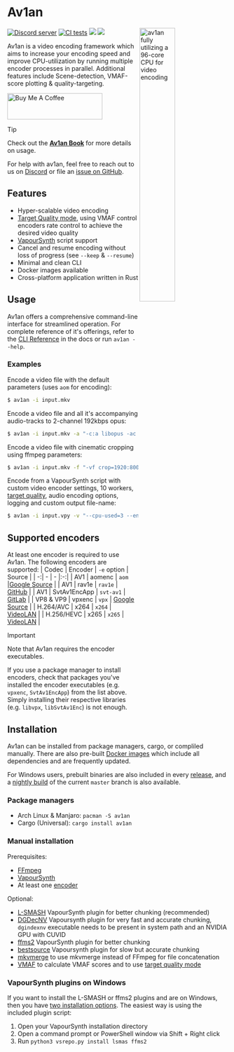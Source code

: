# Av1an

<img align="right" width=40% src="https://github.com/master-of-zen/Av1an/assets/46526140/15f68b63-7be5-45e8-bf48-ae7eb2fc4bb6" alt="av1an fully utilizing a 96-core CPU for video encoding">


[![Discord server](https://discordapp.com/api/guilds/696849974230515794/embed.png)](https://discord.gg/Ar8MvJh) [![CI tests](https://github.com/master-of-zen/Av1an/actions/workflows/tests.yml/badge.svg)](https://github.com/master-of-zen/Av1an/actions/workflows/tests.yml) [![](https://img.shields.io/crates/v/av1an.svg)](https://crates.io/crates/av1an) [![](https://tokei.rs/b1/github/master-of-zen/Av1an?category=code)](https://github.com/master-of-zen/Av1an)

Av1an is a video encoding framework which aims to increase your encoding speed and improve CPU-utilization by running multiple encoder processes in parallel. Additional features include Scene-detection, VMAF-score plotting & quality-targeting.


<a href="https://www.buymeacoffee.com/master_of_zen" target="_blank"><img src="https://cdn.buymeacoffee.com/buttons/v2/default-yellow.png" alt="Buy Me A Coffee" style="height: 60px !important;width: 217px !important;" ></a>


> [!TIP]
> Check out the [**Av1an Book**](https://master-of-zen.github.io/Av1an/) for more details on usage.

For help with av1an, feel free to reach out to us on [Discord](https://discord.gg/Ar8MvJh) or file an [issue on GitHub](https://github.com/master-of-zen/Av1an/issues).


## Features

- Hyper-scalable video encoding
- [Target Quality mode](https://master-of-zen.github.io/Av1an/Features/TargetQuality.html), using VMAF control encoders rate control to achieve the desired video quality
- [VapourSynth](http://www.vapoursynth.com) script support
- Cancel and resume encoding without loss of progress (see `--keep` & `--resume`)
- Minimal and clean CLI
- Docker images available
- Cross-platform application written in Rust

## Usage

Av1an offers a comprehensive command-line interface for streamlined operation. For complete reference of it's offerings, refer to the [CLI Reference](https://master-of-zen.github.io/Av1an/Cli/general.html) in the docs or run `av1an --help`.

### Examples

Encode a video file with the default parameters (uses `aom` for encoding):

```bash
$ av1an -i input.mkv
```

Encode a video file and all it's accompanying audio-tracks to 2-channel 192kbps opus:
```bash
$ av1an -i input.mkv -a "-c:a libopus -ac 2 -b:a 192k"
```

Encode a video file with cinematic cropping using ffmpeg parameters:
```bash
$ av1an -i input.mkv -f "-vf crop=1920:800"
```

Encode from a VapourSynth script with custom video encoder settings, 10 workers, [target quality](https://master-of-zen.github.io/Av1an/Features/TargetQuality.html), audio encoding options, logging and custom output file-name:

```bash
$ av1an -i input.vpy -v "--cpu-used=3 --end-usage=q --cq-level=30 --threads=8" -w 10 --target-quality 95 -a "-c:a libopus -ac 2 -b:a 192k" -l my_log -o output.mkv
```

## Supported encoders

At least one encoder is required to use Av1an. The following encoders are supported:
| Codec | Encoder | `-e` option | Source |
| -:| - | - |:-:|
| AV1 | aomenc | `aom` |[Google Source](https://aomedia.googlesource.com/aom/) |
| AV1 | rav1e | `rav1e` | [GitHub](https://github.com/xiph/rav1e) |
| AV1 | SvtAv1EncApp | `svt-av1` | [GitLab](https://gitlab.com/AOMediaCodec/SVT-AV1) |
| VP8 & VP9 | vpxenc | `vpx` | [Google Source](https://chromium.googlesource.com/webm/libvpx/) |
| H.264/AVC | x264 | `x264` | [VideoLAN](https://www.videolan.org/developers/x264.html) |
| H.256/HEVC | x265 | `x265` | [VideoLAN](https://www.videolan.org/developers/x265.html) |

> [!IMPORTANT]
> 
> Note that Av1an requires the encoder executables.
>
> If you use a package manager to install encoders, check that packages you've installed the encoder executables (e.g. `vpxenc`, `SvtAv1EncApp`) from the list above. Simply installing their respective libraries (e.g. `libvpx`, `libSvtAv1Enc`) is not enough.

## Installation

Av1an can be installed from package managers, cargo, or compliled manually. There are also pre-built [Docker images](/docs/DOCKER.md) which include all dependencies and are frequently updated.

For Windows users, prebuilt binaries are also included in every [release](https://github.com/master-of-zen/Av1an/releases), and a [nightly build](https://github.com/master-of-zen/Av1an/releases/tag/latest) of the current `master` branch is also available.

### Package managers

 - Arch Linux & Manjaro: `pacman -S av1an`
 - Cargo (Universal): `cargo install av1an`

### Manual installation

Prerequisites:

- [FFmpeg](https://ffmpeg.org/download.html)
- [VapourSynth](https://github.com/vapoursynth/vapoursynth/releases)
- At least one [encoder](#supported-encoders)

Optional:

- [L-SMASH](https://github.com/AkarinVS/L-SMASH-Works) VapourSynth plugin for better chunking (recommended)
- [DGDecNV](https://www.rationalqm.us/dgdecnv/dgdecnv.html) Vapoursynth plugin for very fast and accurate chunking, `dgindexnv` executable needs to be present in system path and an NVIDIA GPU with CUVID 
- [ffms2](https://github.com/FFMS/ffms2) VapourSynth plugin for better chunking
- [bestsource](https://github.com/vapoursynth/bestsource) Vapoursynth plugin for slow but accurate chunking
- [mkvmerge](https://mkvtoolnix.download/) to use mkvmerge instead of FFmpeg for file concatenation
- [VMAF](https://github.com/Netflix/vmaf) to calculate VMAF scores and to use [target quality mode](docs/TargetQuality.md)

### VapourSynth plugins on Windows

If you want to install the L-SMASH or ffms2 plugins and are on Windows, then you have [two installation options](http://vapoursynth.com/doc/installation.html#plugins-and-scripts). The easiest way is using the included plugin script:

1. Open your VapourSynth installation directory
2. Open a command prompt or PowerShell window via Shift + Right click
3. Run `python3 vsrepo.py install lsmas ffms2`
